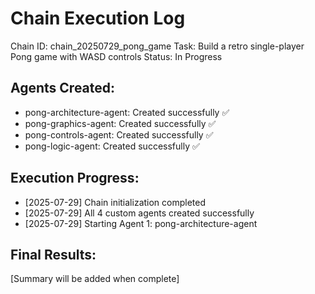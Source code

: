 # Chain Execution Log
Chain ID: chain_20250729_pong_game
Task: Build a retro single-player Pong game with WASD controls
Status: In Progress

## Agents Created:
- pong-architecture-agent: Created successfully ✅
- pong-graphics-agent: Created successfully ✅  
- pong-controls-agent: Created successfully ✅
- pong-logic-agent: Created successfully ✅

## Execution Progress:
- [2025-07-29] Chain initialization completed
- [2025-07-29] All 4 custom agents created successfully
- [2025-07-29] Starting Agent 1: pong-architecture-agent

## Final Results:
[Summary will be added when complete]